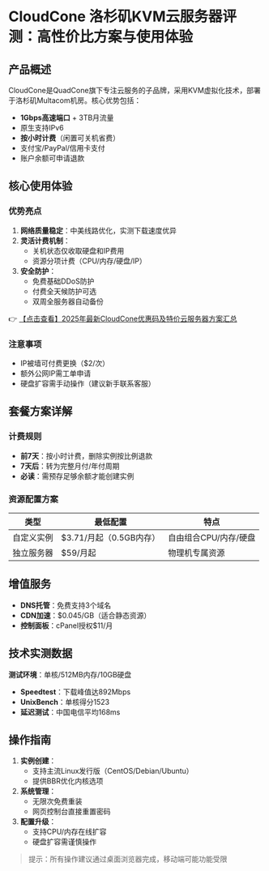 # CloudCone 洛杉矶KVM云服务器评测：高性价比方案与使用体验

## 产品概述
CloudCone是QuadCone旗下专注云服务的子品牌，采用KVM虚拟化技术，部署于洛杉矶Multacom机房。核心优势包括：
- **1Gbps高速端口** + 3TB月流量
- 原生支持IPv6
- **按小时计费**（闲置可关机省费）
- 支付宝/PayPal/信用卡支付
- 账户余额可申请退款

## 核心使用体验
### 优势亮点
1. **网络质量稳定**：中美线路优化，实测下载速度优异
2. **灵活计费机制**：
   - 关机状态仅收取硬盘和IP费用
   - 资源分项计费（CPU/内存/硬盘/IP）
3. **安全防护**：
   - 免费基础DDoS防护
   - 付费全天候防护可选
   - 双周全服务器自动备份

👉 [【点击查看】2025年最新CloudCone优惠码及特价云服务器方案汇总](https://bit.ly/Cloudcone)

### 注意事项
- IP被墙可付费更换（$2/次）
- 额外公网IP需工单申请
- 硬盘扩容需手动操作（建议新手联系客服）

## 套餐方案详解
### 计费规则
- **前7天**：按小时计费，删除实例按比例退款
- **7天后**：转为完整月付/年付周期
- **必读**：需预存足够余额才能创建实例

### 资源配置方案
| 类型       | 最低配置               | 特点                  |
|------------|------------------------|-----------------------|
| 自定义实例 | $3.71/月起（0.5GB内存）| 自由组合CPU/内存/硬盘 |
| 独立服务器 | $59/月起              | 物理机专属资源        |

## 增值服务
- **DNS托管**：免费支持3个域名
- **CDN加速**：$0.045/GB（适合静态资源）
- **控制面板**：cPanel授权$11/月

## 技术实测数据
**测试环境**：单核/512MB内存/10GB硬盘
- **Speedtest**：下载峰值达892Mbps
- **UnixBench**：单核得分1523
- **延迟测试**：中国电信平均168ms

## 操作指南
1. **实例创建**：
   - 支持主流Linux发行版（CentOS/Debian/Ubuntu）
   - 提供BBR优化内核选项
2. **系统管理**：
   - 无限次免费重装
   - 网页控制台直接重置密码
3. **配置升级**：
   - 支持CPU/内存在线扩容
   - 硬盘扩容需谨慎操作

> 提示：所有操作建议通过桌面浏览器完成，移动端可能功能受限